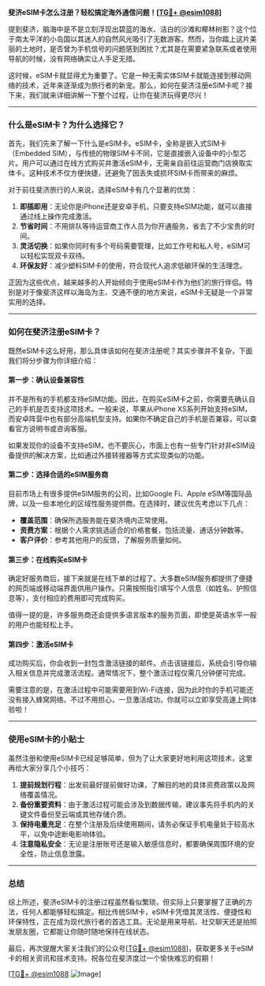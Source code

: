 **斐济eSIM卡怎么注册？轻松搞定海外通信问题！[[TG💪+ @esim1088](https://t.me/s/esim1088)]**

提到斐济，脑海中是不是立刻浮现出碧蓝的海水、洁白的沙滩和椰林树影？这个位于南太平洋的小岛国以其迷人的自然风光吸引了无数游客。然而，当你踏上这片美丽的土地时，是否曾为手机信号的问题感到困扰？尤其是在需要紧急联系或者使用导航的时候，没有网络确实让人手足无措。

这时候，eSIM卡就显得尤为重要了。它是一种无需实体SIM卡就能连接到移动网络的技术，近年来逐渐成为旅行者的新宠。那么，如何在斐济注册eSIM卡呢？接下来，我们就来详细讲解一下整个过程，让你在斐济玩得更尽兴！

---

### **什么是eSIM卡？为什么选择它？**

首先，我们先来了解一下什么是eSIM卡。eSIM卡，全称是嵌入式SIM卡（Embedded SIM），与传统的物理SIM卡不同，它是直接嵌入设备中的小型芯片。用户可以通过在线方式购买并激活eSIM卡，无需亲自前往运营商门店换取实体卡。这种技术不仅方便快捷，还避免了因丢失或损坏SIM卡而带来的麻烦。

对于前往斐济旅行的人来说，选择eSIM卡有几个显著的优势：

1. **即插即用**：无论你是iPhone还是安卓手机，只要支持eSIM功能，就可以直接通过线上操作完成激活。
2. **节省时间**：不用排队等待运营商工作人员为你开通服务，省去了不少宝贵的时间。
3. **灵活切换**：如果你同时有多个号码需要管理，比如工作号和私人号，eSIM可以轻松实现双卡双待。
4. **环保友好**：减少塑料SIM卡的使用，符合现代人追求低碳环保的生活理念。

正因为这些优点，越来越多的人开始倾向于使用eSIM卡作为他们的旅行伴侣。特别是对于像斐济这样以海岛为主、交通不便的地方来说，eSIM卡无疑是一个非常实用的选择。

---

### **如何在斐济注册eSIM卡？**

既然eSIM卡这么好用，那么具体该如何在斐济注册呢？其实步骤并不复杂，下面我们将分步骤为你详细介绍：

#### **第一步：确认设备兼容性**
并不是所有的手机都支持eSIM功能。因此，在购买eSIM卡之前，你需要先确认自己的手机是否支持这项技术。一般来说，苹果从iPhone XS系列开始支持eSIM，而安卓阵营中也有部分高端机型支持。如果你不确定自己的手机是否兼容，可以查看官方说明书或咨询客服。

如果发现你的设备不支持eSIM，也不要灰心，市面上也有一些专门针对非eSIM设备提供的解决方案，比如通过外接转接器等方式实现类似的功能。

#### **第二步：选择合适的eSIM服务商**
目前市场上有很多提供eSIM服务的公司，比如Google Fi、Apple eSIM等国际品牌，以及一些本地化的区域性服务提供商。在选择时，建议优先考虑以下几点：
- **覆盖范围**：确保所选服务能在斐济境内正常使用。
- **资费方案**：根据个人需求挑选适合的价格套餐，包括流量、通话分钟数等。
- **客户评价**：参考其他用户的反馈，了解服务质量如何。

#### **第三步：在线购买eSIM卡**
确定好服务商后，接下来就是在线下单的过程了。大多数eSIM服务都提供了便捷的网页端或移动端界面供用户操作。只需按照指引填写个人信息（如姓名、护照信息等），支付相应的费用即可完成购买。

值得一提的是，许多服务商还会提供多语言版本的服务页面，即使是英语水平一般的用户也能轻松上手。

#### **第四步：激活eSIM卡**
成功购买后，你会收到一封包含激活链接的邮件。点击该链接后，系统会引导你输入相关信息并完成激活流程。通常情况下，整个激活过程仅需几分钟便可完成。

需要注意的是，在激活过程中可能需要用到Wi-Fi连接，因为此时你的手机可能还没有接入蜂窝网络。不过不用担心，一旦激活成功，你就可以立即享受高速上网体验啦！

---

### **使用eSIM卡的小贴士**

虽然注册和使用eSIM卡已经足够简单，但为了让大家更好地利用这项技术，这里再给大家分享几个小技巧：

1. **提前规划行程**：出发前最好提前做好功课，了解目的地的具体资费政策以及网络覆盖情况。
2. **备份重要资料**：由于激活过程可能会涉及到数据传输，建议事先将手机内的关键文件备份至云端或其他存储介质。
3. **保持电量充足**：在整个注册及后续使用期间，请务必保证手机电量处于较高水平，以免中途断电影响体验。
4. **注意隐私安全**：无论是注册账号还是输入敏感信息时，都要确保周围环境的安全性，防止信息泄露。

---

### **总结**

综上所述，斐济eSIM卡的注册过程虽然看似繁琐，但实际上只要掌握了正确的方法，任何人都能够轻松搞定。相比传统SIM卡，eSIM卡凭借其灵活性、便捷性和环保特性，正在成为现代旅行者的首选工具。无论是用来导航、社交聊天还是拍照发朋友圈，它都能让你随时随地保持在线状态。

最后，再次提醒大家关注我们的公众号[[TG💪+ @esim1088](https://t.me/s/esim1088)]，获取更多关于eSIM卡的相关资讯和技术支持。祝各位在斐济度过一个愉快难忘的假期！

[[TG💪+ @esim1088](https://t.me/s/esim1088) ![Image](https://i.postimg.cc/4NQfJmqS/Snipaste-2025-05-13-00-14-12.png)]